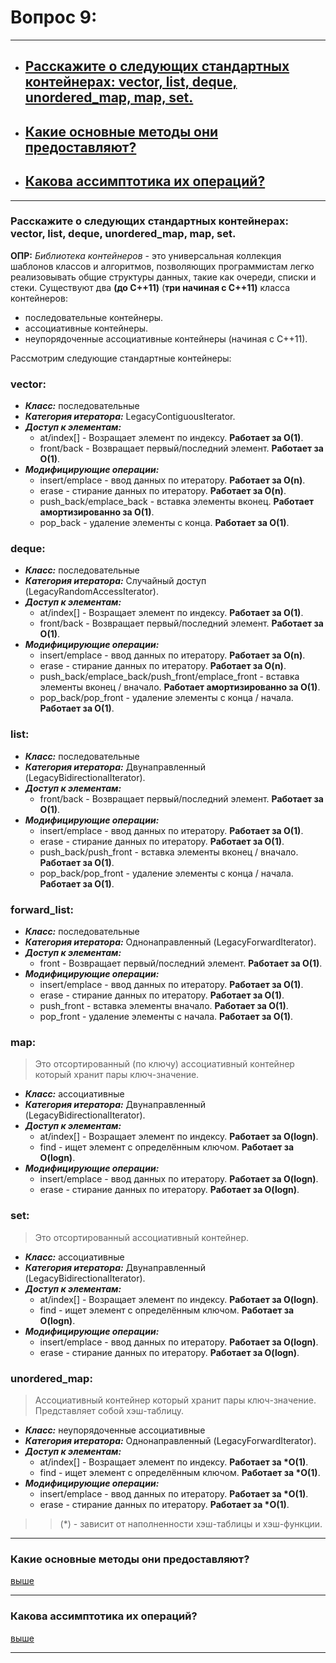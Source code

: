 # Вопрос 9: 

---

- ## [Расскажите о следующих стандартных контейнерах: vector, list, deque, unordered_map, map, set.](#title1) 
- ## [Какие основные методы они предоставляют?](#title2)
- ## [Какова ассимптотика их операций?](#title3)

---

### <a id="title1">Расскажите о следующих стандартных контейнерах: vector, list, deque, unordered_map, map, set.</a>

__ОПР:__ _Библиотека контейнеров_ - это универсальная коллекция шаблонов классов и алгоритмов, позволяющих программистам легко реализовывать 
         общие структуры данных, такие как очереди, списки и стеки. Существуют два __(до C++11)__ (__три начиная с C++11)__ класса контейнеров:

- последовательные контейнеры.
- ассоциативные контейнеры.
- неупорядоченные ассоциативные контейнеры (начиная с С++11).

Рассмотрим следующие стандартные контейнеры:

### vector:

- ___Класс:___ последовательные
- ___Категория итератора:___ LegacyContiguousIterator.
- ___Доступ к элементам:___
  - at/index[] - Возращает элемент по индексу. __Работает за O(1)__.
  - front/back - Возвращает первый/последний элемент. __Работает за О(1)__.
- ___Модифицирующие операции:___
  - insert/emplace - ввод данных по итератору. __Работает за O(n)__.
  - erase - стирание данных по итератору. __Работает за O(n)__.
  - push_back/emplace_back - вставка элементы вконец. __Работает амортизированно за O(1)__.
  - pop_back - удаление элементы с конца. __Работает за O(1)__.

### deque:

- ___Класс:___ последовательные
- ___Категория итератора:___ Случайный доступ (LegacyRandomAccessIterator).
- ___Доступ к элементам:___
  - at/index[] - Возращает элемент по индексу. __Работает за O(1)__.
  - front/back - Возвращает первый/последний элемент. __Работает за О(1)__.
- ___Модифицирующие операции:___
  - insert/emplace - ввод данных по итератору. __Работает за O(n)__.
  - erase - стирание данных по итератору. __Работает за O(n)__.
  - push_back/emplace_back/push_front/emplace_front - вставка элементы вконец / вначало. __Работает амортизированно за O(1)__.
  - pop_back/pop_front - удаление элементы с конца / начала. __Работает за O(1)__.

### list:

- ___Класс:___ последовательные
- ___Категория итератора:___ Двунаправленный (LegacyBidirectionalIterator).
- ___Доступ к элементам:___
  - front/back - Возвращает первый/последний элемент. __Работает за О(1)__.
- ___Модифицирующие операции:___
  - insert/emplace - ввод данных по итератору. __Работает за O(1)__.
  - erase - стирание данных по итератору. __Работает за O(1)__.
  - push_back/push_front - вставка элементы вконец / вначало. __Работает за O(1)__.
  - pop_back/pop_front - удаление элементы с конца / начала. __Работает за O(1)__.

### forward_list:

- ___Класс:___ последовательные
- ___Категория итератора:___ Однонаправленный (LegacyForwardIterator).
- ___Доступ к элементам:___
  - front - Возвращает первый/последний элемент. __Работает за О(1)__.
- ___Модифицирующие операции:___
  - insert/emplace - ввод данных по итератору. __Работает за O(1)__.
  - erase - стирание данных по итератору. __Работает за O(1)__.
  - push_front - вставка элементы вначало. __Работает за O(1)__.
  - pop_front - удаление элементы с начала. __Работает за O(1)__.

### map:
> Это отсортированный (по ключу) ассоциативный контейнер который хранит пары ключ-значение.
- ___Класс:___ ассоциативные
- ___Категория итератора:___ Двунаправленный (LegacyBidirectionalIterator).
- ___Доступ к элементам:___
  - at/index[] - Возращает элемент по индексу. __Работает за O(logn)__.
  - find - ищет элемент с определённым ключом. __Работает за O(logn)__.
- ___Модифицирующие операции:___
  - insert/emplace - ввод данных по итератору. __Работает за O(logn)__.
  - erase - стирание данных по итератору. __Работает за O(logn)__.

### set:
> Это отсортированный ассоциативный контейнер. 
- ___Класс:___ ассоциативные
- ___Категория итератора:___ Двунаправленный (LegacyBidirectionalIterator).
- ___Доступ к элементам:___
  - at/index[] - Возращает элемент по индексу. __Работает за O(logn)__.
  - find - ищет элемент с определённым ключом. __Работает за O(logn)__.
- ___Модифицирующие операции:___
  - insert/emplace - ввод данных по итератору. __Работает за O(logn)__.
  - erase - стирание данных по итератору. __Работает за O(logn)__.

### unordered_map:
> Ассоциативный контейнер который хранит пары ключ-значение. Представляет собой хэш-таблицу.
- ___Класс:___ неупорядоченные ассоциативные
- ___Категория итератора:___ Однонаправленный (LegacyForwardIterator).
- ___Доступ к элементам:___
  - at/index[] - Возращает элемент по индексу. __Работает за *O(1)__.
  - find - ищет элемент с определённым ключом. __Работает за *O(1)__.
- ___Модифицирующие операции:___
  - insert/emplace - ввод данных по итератору. __Работает за *O(1)__.
  - erase - стирание данных по итератору. __Работает за *O(1)__.
>> (*) - зависит от наполненности хэш-таблицы и хэш-функции.

---

### <a id="title2">Какие основные методы они предоставляют?</a>

[выше](#title1) 

---

### <a id="title3">Какова ассимптотика их операций?</a>

[выше](#title1) 

---
